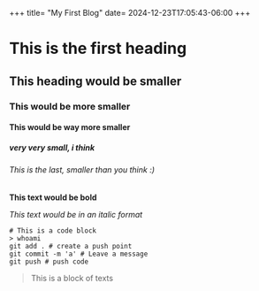 +++
title= "My First Blog"
date= 2024-12-23T17:05:43-06:00
+++

# This is the first heading

## This heading would be smaller

### This would be more smaller

#### This would be way more smaller

##### very very small, i think

###### This is the last, smaller than you think :)


**This text would be bold**


_This text would be in an italic format_


```
# This is a code block
> whoami
git add . # create a push point
git commit -m 'a' # Leave a message
git push # push code
```


> This is a block of texts





